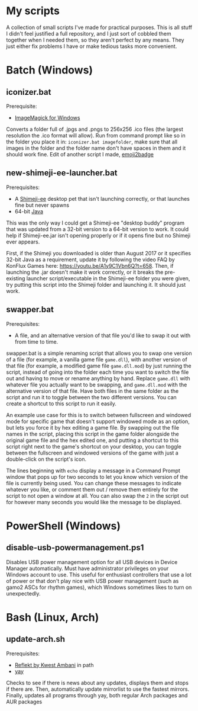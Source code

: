 # My scripts
A collection of small scripts I've made for practical purposes. This is all stuff I didn't feel justified a full repository, and I just sort of cobbled them together when I needed them, so they aren't perfect by any means. They just either fix problems I have or make tedious tasks more convenient.
# Batch (Windows)
## iconizer.bat
Prerequisite:
- [ImageMagick for Windows](https://imagemagick.org/script/download.php#windows)

Converts a folder full of .jpgs and .pngs to 256x256 .ico files (the largest resolution the .ico format will allow). Run from command prompt like so in the folder you place it in:
`iconizer.bat imagefolder`, make sure that all images in the folder and the folder name don't have spaces in them and it should work fine. Edit of another script I made, [emoji2badge](https://github.com/IzzyBells/emoji2badge)

## new-shimeji-ee-launcher.bat
Prerequisites: 
- A [Shimeji-ee](https://kilkakon.com/shimeji/) desktop pet that isn't launching correctly, or that launches fine but never spawns
- 64-bit [Java](https://www.java.com/en/download/manual.jsp)

This was the only way I could get a Shimeji-ee "desktop buddy" program that was updated from a 32-bit version to a 64-bit version to work. It could help if Shimeji-ee.jar isn't opening properly or if it opens fine but no Shimeji ever appears. 

First, if the Shimeji you downloaded is older than August 2017 or it specifies 32-bit Java as a requirement, update it by following the video FAQ by KonFlux Games here: https://youtu.be/A1y9C1Vbn6Q?t=658.
Then, if launching the .jar doesn't make it work correctly, or it breaks the pre-existing launcher script/executable in the Shimeji-ee folder you were given, try putting this script into the Shimeji folder and launching it. It should just work.

## swapper.bat
Prerequisites:
- A file, and an alternative version of that file you'd like to swap it out with from time to time.

swapper.bat is a simple renaming script that allows you to swap one version of a file (for example, a vanilla game file `game.dll`), with another version of that file (for example, a modified game file `game.dll.mod`) by just running the script, instead of going into the folder each time you want to switch the file out and having to move or rename anything by hand. Replace `game.dll` with whatever file you actually want to be swapping, and `game.dll.mod` with the alternative version of that file. Have both files in the same folder as the script and run it to toggle between the two different versions. You can create a shortcut to this script to run it easily. 

An example use case for this is to switch between fullscreen and windowed mode for specific game that doesn't support windowed mode as an option, but lets you force it by hex editing a game file. By swapping out the file names in the script, placing this script in the game folder alongside the original game file and the hex edited one, and putting a shortcut to this script right next to the game's shortcut on your desktop, you can toggle between the fullscreen and windowed versions of the game with just a double-click on the script's icon.

The lines beginning with `echo` display a message in a Command Prompt window that pops up for two seconds to let you know which version of the file is currently being used. You can change these messages to indicate whatever you like, or comment them out / remove them entirely for the script to not open a window at all. You can also swap the `2` in the script out for however many seconds you would like the message to be displayed.

# PowerShell (Windows)
## disable-usb-powermanagement.ps1

Disables USB power management option for all USB devices in Device Manager automatically. Must have administrator privileges on your Windows account to use. This useful for enthusiast controllers that use a lot of power or that don't play nice with USB power management (such as gamo2 ASCs for rhythm games), which Windows sometimes likes to turn on unexpectedly.

# Bash (Linux, Arch)
## update-arch.sh
Prerequisites: 
- [Reflekt by Kwest Ambani](https://gitlab.com/kwestro/kaven/blob/master/bin/reflekt) in path
- [yay](https://github.com/Jguer/yay)

Checks to see if there is news about any updates, displays them and stops if there are. Then, automatically update mirrorlist to use the fastest mirrors. Finally, updates all programs through yay, both regular Arch packages and AUR packages
